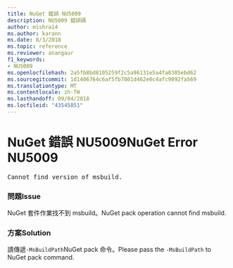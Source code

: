 ```yaml
---
title: NuGet 錯誤 NU5009
description: NU5009 錯誤碼
author: mishra14
ms.author: karann
ms.date: 8/3/2018
ms.topic: reference
ms.reviewer: anangaur
f1_keywords:
- NU5009
ms.openlocfilehash: 2a5fb8bd8105259f2c5a96131e5a4fa8305ebd62
ms.sourcegitcommit: 1d1406764c6af5fb7801d462e0c4afc9092fa569
ms.translationtype: MT
ms.contentlocale: zh-TW
ms.lasthandoff: 09/04/2018
ms.locfileid: "43545851"
---
```

# <a name="nuget-error-nu5009"></a><span data-ttu-id="71899-103">NuGet 錯誤 NU5009</span><span class="sxs-lookup"><span data-stu-id="71899-103">NuGet Error NU5009</span></span>
<pre>Cannot find version of msbuild.</pre>

### <a name="issue"></a><span data-ttu-id="71899-104">問題</span><span class="sxs-lookup"><span data-stu-id="71899-104">Issue</span></span>

<span data-ttu-id="71899-105">NuGet 套件作業找不到 msbuild。</span><span class="sxs-lookup"><span data-stu-id="71899-105">NuGet pack operation cannot find msbuild.</span></span>


### <a name="solution"></a><span data-ttu-id="71899-106">方案</span><span class="sxs-lookup"><span data-stu-id="71899-106">Solution</span></span>

<span data-ttu-id="71899-107">請傳遞`-MsBuildPath`NuGet pack 命令。</span><span class="sxs-lookup"><span data-stu-id="71899-107">Please pass the `-MsBuildPath` to NuGet pack command.</span></span>

